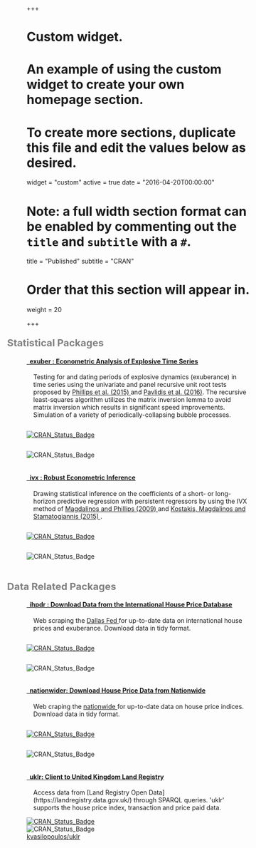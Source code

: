 +++
# Custom widget.
# An example of using the custom widget to create your own homepage section.
# To create more sections, duplicate this file and edit the values below as desired.
widget = "custom"
active = true
date = "2016-04-20T00:00:00"

# Note: a full width section format can be enabled by commenting out the `title` and `subtitle` with a `#`.
title = "Published"
subtitle = "CRAN"

# Order that this section will appear in.
weight = 20

+++


<!-- Statistical Packages -->

<p style = "font-size:22px;font-weight: bold;margin-left:-2em; margin-bottom: 1rem;color:grey;"> 
  <i class="fas fa-angle-double-right"></i>
  Statistical Packages
</p>

<!-- exuber -->

<h4>
  <i class="fas fa-cube"></i>
  <a href = "https://kvasilopoulos.github.io/exuber/" target="_blank">
    &nbsp; exuber : Econometric Analysis of Explosive Time Series 
  </a>
</h4>

<div style = "padding-left:15px;">
  <p style = "font-size:14px;">
    Testing for and dating periods of explosive dynamics (exuberance) in time series 
    using the univariate and panel recursive unit root tests proposed by 
    <a href = "https://doi.org/10.1111/iere.12132" target= "_blank"> Phillips et al. (2015) </a>and  <a href = " https://doi.org/10.1007/s11146-015-9531-2" target="_blank"> Pavlidis et al. (2016)</a>. The recursive least-squares algorithm utilizes the matrix inversion lemma to avoid matrix inversion which results in significant speed improvements. Simulation of a variety of periodically-collapsing bubble processes.
  </p>
</div>

<div class="row">
  <div class="column">
    <p>
      <a href="https://cran.r-project.org/package=exuber" target="_blank">
        <img src="https://www.r-pkg.org/badges/version/exuber" alt="CRAN_Status_Badge" />
      </a>
    </p>
  </div>
  
  <div class="column">
    <p>
      <img src="https://cranlogs.r-pkg.org/badges/grand-total/exuber" alt="CRAN_Status_Badge" />
    </p>
  </div>
  
</div>

<!-- ivx -->

<h4> 
  <i class="fas fa-cube"></i> 
  <a href = "https://kvasilopoulos.github.io/ivx/" target="_blank">
    &nbsp; ivx : Robust Econometric Inference 
  </a>
</h4>

<div style = "padding-left:15px;">
  <p style = "font-size:14px;">
    Drawing statistical inference on the coefficients of a short- or long-horizon 
    predictive regression with persistent regressors by using the IVX method of 
    <a href="https://doi.org/10.1017/S0266466608090154" target="_blank"> Magdalinos and Phillips (2009) </a> and <a href="https://doi.org/10.1093/rfs/hhu139" target="_blank"> Kostakis, Magdalinos and Stamatogiannis (2015) </a>.
  </p>
</div>

<div class="row">
  <div class="column">
    <p>
      <a href="https://cran.r-project.org/package=ivx" target="_blank">
      <img src="https://www.r-pkg.org/badges/version/ivx" alt="CRAN_Status_Badge" /></a></p>
  </div>
  <div class="column">
    <p>
      <img src="https://cranlogs.r-pkg.org/badges/grand-total/ivx" alt="CRAN_Status_Badge" />
    </p>
  </div>
</div>


<!-- Data Related Packages -->

<p style = "font-size:22px;font-weight: bold;margin-left:-2em; margin-top:2rem; margin-bottom: 1rem;color:grey;"> 
  <i class="fas fa-angle-double-right"></i>
  Data Related Packages
</p>

<!-- ihpdr -->

<h4> 
  <i class="fas fa-cube"></i> 
  <a  href = "https://github.com/kvasilopoulos/ihpdr" target="_blank"> &nbsp; ihpdr : Download Data from the International House Price Database </a>  
</h4>

<div style = "padding-left:15px;">
  <p style = "font-size:14px;">
    Web scraping the <a href = "https://www.dallasfed.org" target="_blank">Dallas Fed </a> for up-to-date data on international house prices and exuberance. Download data in tidy format.
  </p>
</div>

<div class="row">
  <div class="column">
    <p>
      <a href="https://cran.r-project.org/package=ihpdr" target="_blank">
      <img src="https://www.r-pkg.org/badges/version/ihpdr" alt="CRAN_Status_Badge" /></a></p>
  </div>
  <div class="column">
    <p>
      <img src="https://cranlogs.r-pkg.org/badges/grand-total/ihpdr" alt="CRAN_Status_Badge" />
    </p>
  </div>
</div>

<!-- nationwider -->

<h4> 
  <i class="fas fa-cube"></i> 
  <a  href = "https://github.com/kvasilopoulos/nationwider" target="_blank"> &nbsp; nationwider: Download House Price Data from Nationwide </a> 
</h4>

<div style = "padding-left:15px;">
  <p style = "font-size:14px;">
    Web craping the <a href="https://www.nationwide.co.uk/" target="_blank">nationwide </a> for up-to-date data on house price indices. Download data in tidy format.
  </p>
</div>

<div class="row">
  <div class="column">
    <p>
      <a href="https://cran.r-project.org/package=nationwider" target="_blank">
      <img src="https://www.r-pkg.org/badges/version/nationwider" alt="CRAN_Status_Badge" /></a></p>
  </div>
  <div class="column">
    <p>
      <img src="https://cranlogs.r-pkg.org/badges/grand-total/nationwider" alt="CRAN_Status_Badge" />
    </p>
  </div>
</div>

<!-- uklr -->

<h4> 
  <i class="fas fa-cube"></i> 
  <a  href = "https://kvasilopoulos.github.io/uklr/" target="_blank"> &nbsp; uklr:  Client to United Kingdom Land Registry </a> 
</h4>

<div style = "padding-left:15px;">
  <p style = "font-size:14px;">
    Access data from [Land Registry Open Data](https://landregistry.data.gov.uk/)
    through SPARQL queries. 'uklr' supports the house price index, transaction and price paid data.
  </p>
</div>

<div class="row">
  <div class="column">
    <a href="https://cran.r-project.org/package=uklr" target="_blank">
    <img src="https://www.r-pkg.org/badges/version/uklr" alt="CRAN_Status_Badge" /></a>
  </div>
  
  <div class="column">
    <img src="https://cranlogs.r-pkg.org/badges/grand-total/uklr" alt="CRAN_Status_Badge"/>
  </div>
  
  <div class="column" style="margin-left:auto;">
    <a class="github-button" href="https://github.com/kvasilopoulos/uklr/" data-color-scheme="no-preference: light; light: light; dark: dark;" data-size="large" aria-label="Watch kvasilopoulos/uklr on GitHub">kvasilopoulos/uklr</a>
  </div>
</div>

<!-- Place this tag in your head or just before your close body tag. -->
<script async defer src="https://buttons.github.io/buttons.js"></script>

